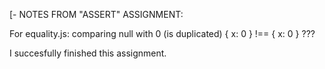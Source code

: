 [- NOTES FROM "ASSERT" ASSIGNMENT:

For equality.js:
comparing null with 0 (is duplicated)
{ x: 0 } !== { x: 0 }  ???


I succesfully finished this assignment.